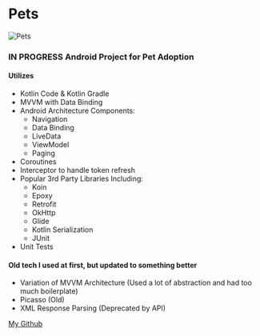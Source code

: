# Pets
![Pets](https://i.pinimg.com/originals/d9/58/d3/d958d3a169f035866fb3923c58e7aabb.png)
### IN PROGRESS Android Project for Pet Adoption

#### Utilizes
* Kotlin Code & Kotlin Gradle
* MVVM with Data Binding
* Android Architecture Components:
	* Navigation
	* Data Binding
	* LiveData
	* ViewModel
	* Paging
* Coroutines
* Interceptor to handle token refresh
* Popular 3rd Party Libraries Including:
	* Koin
	* Epoxy
	* Retrofit
	* OkHttp
	* Glide
	* Kotlin Serialization
	* JUnit
* Unit Tests

#### Old tech I used at first, but updated to something better
* Variation of MVVM Architecture (Used a lot of abstraction and had too much boilerplate)
* Picasso (Old)
* XML Response Parsing (Deprecated by API)

[My Github](http://www.github.com/chaseos)
